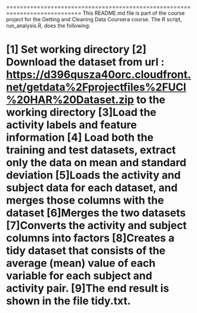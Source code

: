 ============================================================================
This README.md file is part of the course project for the Getting and Cleaning Data Coursera course. The R script, run_analysis.R, does the following:

[1] Set working directory
[2] Download the dataset from url : https://d396qusza40orc.cloudfront.net/getdata%2Fprojectfiles%2FUCI%20HAR%20Dataset.zip to the working directory
[3]Load the activity labels and feature information
[4] Load both the training and test datasets, extract only the data on mean and standard deviation
[5]Loads the activity and subject data for each dataset, and merges those columns with the dataset
[6]Merges the two datasets
[7]Converts the activity and subject columns into factors
[8]Creates a tidy dataset that consists of the average (mean) value of each variable for each subject and activity pair.
[9]The end result is shown in the file tidy.txt.
==============================================================================
